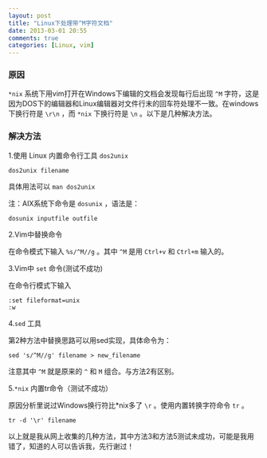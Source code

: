 ```yaml
---
layout: post
title: "Linux下处理带^M字符文档"
date: 2013-03-01 20:55
comments: true
categories: [Linux, vim]
---
```


### 原因 ###
`*nix` 系统下用vim打开在Windows下编辑的文档会发现每行后出现 `^M` 字符，这是因为DOS下的编辑器和Linux编辑器对文件行末的回车符处理不一致。在windows下换行符是 `\r\n` ，而 `*nix` 下换行符是 `\n` 。以下是几种解决方法。

<!-- more -->

### 解决方法 ###

1.使用 Linux 内置命令行工具 `dos2unix`

    dos2unix filename

   具体用法可以 `man dos2unix`

注：AIX系统下命令是 `dosunix` ，语法是：

    dosunix inputfile outfile

2.Vim中替换命令

在命令模式下输入 `%s/^M//g` 。其中 `^M` 是用 `Ctrl+v` 和 `Ctrl+m` 输入的。

3.Vim中 `set` 命令(测试不成功)

在命令行模式下输入

	:set fileformat=unix
	:w

4.`sed` 工具

第2种方法中替换思路可以用sed实现，具体命令为：

    sed 's/^M//g' filename > new_filename

注意其中 `^M` 就是原来的 `^` 和 `M` 组合。与方法2有区别。

5.`*nix` 内置tr命令（测试不成功）

原因分析里说过Windows换行符比*nix多了 `\r` 。使用内置转换字符命令 `tr` 。

	tr -d '\r' filename

以上就是我从网上收集的几种方法，其中方法3和方法5测试未成功，可能是我用错了，知道的人可以告诉我，先行谢过！
